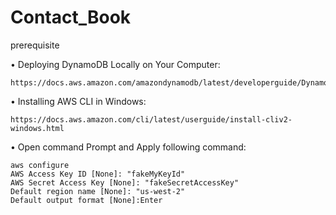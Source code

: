 # Contact_Book

prerequisite 

•	Deploying DynamoDB Locally on Your Computer:

    https://docs.aws.amazon.com/amazondynamodb/latest/developerguide/DynamoDBLocal.DownloadingAndRunning.html
    
•	Installing AWS CLI in Windows:

    https://docs.aws.amazon.com/cli/latest/userguide/install-cliv2-windows.html
    
•	Open command Prompt and Apply following command:

    aws configure
    AWS Access Key ID [None]: "fakeMyKeyId"
    AWS Secret Access Key [None]: "fakeSecretAccessKey"
    Default region name [None]: "us-west-2"
    Default output format [None]:Enter  



